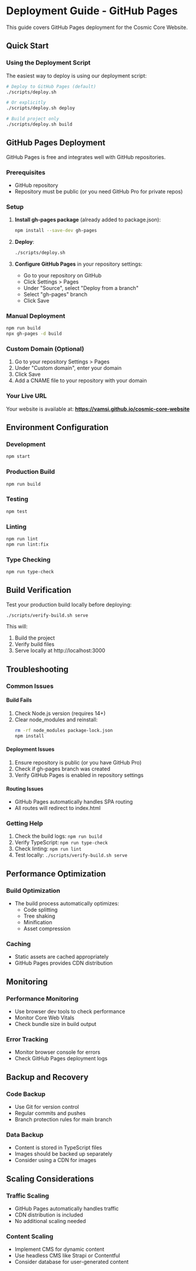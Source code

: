 # Deployment Guide - GitHub Pages

This guide covers GitHub Pages deployment for the Cosmic Core Website.

## Quick Start

### Using the Deployment Script

The easiest way to deploy is using our deployment script:

```bash
# Deploy to GitHub Pages (default)
./scripts/deploy.sh

# Or explicitly
./scripts/deploy.sh deploy

# Build project only
./scripts/deploy.sh build
```

## GitHub Pages Deployment

GitHub Pages is free and integrates well with GitHub repositories.

### Prerequisites
- GitHub repository
- Repository must be public (or you need GitHub Pro for private repos)

### Setup

1. **Install gh-pages package** (already added to package.json):
   ```bash
   npm install --save-dev gh-pages
   ```

2. **Deploy**:
   ```bash
   ./scripts/deploy.sh
   ```

3. **Configure GitHub Pages** in your repository settings:
   - Go to your repository on GitHub
   - Click Settings > Pages
   - Under "Source", select "Deploy from a branch"
   - Select "gh-pages" branch
   - Click Save

### Manual Deployment
```bash
npm run build
npx gh-pages -d build
```

### Custom Domain (Optional)
1. Go to your repository Settings > Pages
2. Under "Custom domain", enter your domain
3. Click Save
4. Add a CNAME file to your repository with your domain

### Your Live URL
Your website is available at: **https://vamsi.github.io/cosmic-core-website**

## Environment Configuration

### Development
```bash
npm start
```

### Production Build
```bash
npm run build
```

### Testing
```bash
npm test
```

### Linting
```bash
npm run lint
npm run lint:fix
```

### Type Checking
```bash
npm run type-check
```

## Build Verification

Test your production build locally before deploying:

```bash
./scripts/verify-build.sh serve
```

This will:
1. Build the project
2. Verify build files
3. Serve locally at http://localhost:3000

## Troubleshooting

### Common Issues

#### Build Fails
1. Check Node.js version (requires 14+)
2. Clear node_modules and reinstall:
   ```bash
   rm -rf node_modules package-lock.json
   npm install
   ```

#### Deployment Issues
1. Ensure repository is public (or you have GitHub Pro)
2. Check if gh-pages branch was created
3. Verify GitHub Pages is enabled in repository settings

#### Routing Issues
- GitHub Pages automatically handles SPA routing
- All routes will redirect to index.html

### Getting Help

1. Check the build logs: `npm run build`
2. Verify TypeScript: `npm run type-check`
3. Check linting: `npm run lint`
4. Test locally: `./scripts/verify-build.sh serve`

## Performance Optimization

### Build Optimization
- The build process automatically optimizes:
  - Code splitting
  - Tree shaking
  - Minification
  - Asset compression

### Caching
- Static assets are cached appropriately
- GitHub Pages provides CDN distribution

## Monitoring

### Performance Monitoring
- Use browser dev tools to check performance
- Monitor Core Web Vitals
- Check bundle size in build output

### Error Tracking
- Monitor browser console for errors
- Check GitHub Pages deployment logs

## Backup and Recovery

### Code Backup
- Use Git for version control
- Regular commits and pushes
- Branch protection rules for main branch

### Data Backup
- Content is stored in TypeScript files
- Images should be backed up separately
- Consider using a CDN for images

## Scaling Considerations

### Traffic Scaling
- GitHub Pages automatically handles traffic
- CDN distribution is included
- No additional scaling needed

### Content Scaling
- Implement CMS for dynamic content
- Use headless CMS like Strapi or Contentful
- Consider database for user-generated content 